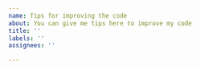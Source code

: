 ```yaml
---
name: Tips for improving the code
about: You can give me tips here to improve my code
title: ''
labels: ''
assignees: ''

---
```



